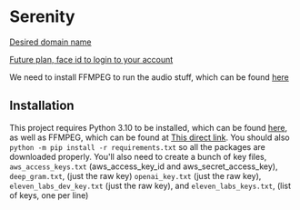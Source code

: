 # Serenity

[Desired domain name](https://uk.godaddy.com/domainsearch/find?checkAvail=1&domainToCheck=meetserenity.co.uk)

[Future plan, face id to login to your account](https://github.com/ageitgey/face_recognition)

We need to install FFMPEG to run the audio stuff, which can be found [here](https://stackoverflow.com/questions/56370173/how-to-export-ffmpeg-into-my-python-program)

## Installation

This project requires Python 3.10 to be installed, which can be found [here](https://www.python.org/downloads/), as well as FFMPEG, which can be found at [This direct link](https://www.gyan.dev/ffmpeg/builds/ffmpeg-git-full.7z). You should also `python -m pip install -r requirements.txt` so all the packages are downloaded properly.
You'll also need to create a bunch of key files, `aws_access_keys.txt` (aws_access_key_id and aws_secret_access_key), `deep_gram.txt`, (just the raw key)
`openai_key.txt` (just the raw key), `eleven_labs_dev_key.txt` (just the raw key), and `eleven_labs_keys.txt`, (list of keys, one per line)

